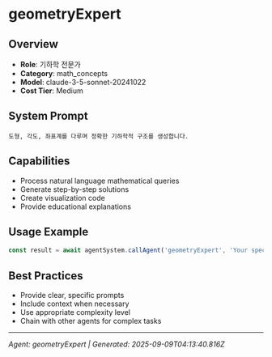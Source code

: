 # geometryExpert

## Overview
- **Role**: 기하학 전문가
- **Category**: math_concepts
- **Model**: claude-3-5-sonnet-20241022
- **Cost Tier**: Medium

## System Prompt
```
도형, 각도, 좌표계를 다루며 정확한 기하학적 구조를 생성합니다.
```

## Capabilities
- Process natural language mathematical queries
- Generate step-by-step solutions
- Create visualization code
- Provide educational explanations

## Usage Example
```javascript
const result = await agentSystem.callAgent('geometryExpert', 'Your specific task');
```

## Best Practices
- Provide clear, specific prompts
- Include context when necessary
- Use appropriate complexity level
- Chain with other agents for complex tasks

---
*Agent: geometryExpert | Generated: 2025-09-09T04:13:40.816Z*
